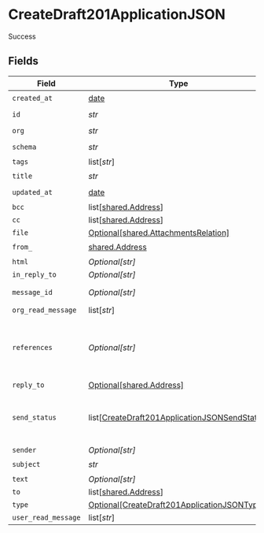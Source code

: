 # CreateDraft201ApplicationJSON

Success


## Fields

| Field                                                                                                                                                                                                                                                                                                                                                                                         | Type                                                                                                                                                                                                                                                                                                                                                                                          | Required                                                                                                                                                                                                                                                                                                                                                                                      | Description                                                                                                                                                                                                                                                                                                                                                                                   | Example                                                                                                                                                                                                                                                                                                                                                                                       |
| --------------------------------------------------------------------------------------------------------------------------------------------------------------------------------------------------------------------------------------------------------------------------------------------------------------------------------------------------------------------------------------------- | --------------------------------------------------------------------------------------------------------------------------------------------------------------------------------------------------------------------------------------------------------------------------------------------------------------------------------------------------------------------------------------------- | --------------------------------------------------------------------------------------------------------------------------------------------------------------------------------------------------------------------------------------------------------------------------------------------------------------------------------------------------------------------------------------------- | --------------------------------------------------------------------------------------------------------------------------------------------------------------------------------------------------------------------------------------------------------------------------------------------------------------------------------------------------------------------------------------------- | --------------------------------------------------------------------------------------------------------------------------------------------------------------------------------------------------------------------------------------------------------------------------------------------------------------------------------------------------------------------------------------------- |
| `created_at`                                                                                                                                                                                                                                                                                                                                                                                  | [date](https://docs.python.org/3/library/datetime.html#date-objects)                                                                                                                                                                                                                                                                                                                          | :heavy_check_mark:                                                                                                                                                                                                                                                                                                                                                                            | Created date                                                                                                                                                                                                                                                                                                                                                                                  | 2021-02-09T12:41:43.662Z                                                                                                                                                                                                                                                                                                                                                                      |
| `id`                                                                                                                                                                                                                                                                                                                                                                                          | *str*                                                                                                                                                                                                                                                                                                                                                                                         | :heavy_check_mark:                                                                                                                                                                                                                                                                                                                                                                            | Entity ID                                                                                                                                                                                                                                                                                                                                                                                     | 3fa85f64-5717-4562-b3fc-2c963f66afa6                                                                                                                                                                                                                                                                                                                                                          |
| `org`                                                                                                                                                                                                                                                                                                                                                                                         | *str*                                                                                                                                                                                                                                                                                                                                                                                         | :heavy_check_mark:                                                                                                                                                                                                                                                                                                                                                                            | Ivy Organization ID the entity belongs to                                                                                                                                                                                                                                                                                                                                                     | 206801                                                                                                                                                                                                                                                                                                                                                                                        |
| `schema`                                                                                                                                                                                                                                                                                                                                                                                      | *str*                                                                                                                                                                                                                                                                                                                                                                                         | :heavy_check_mark:                                                                                                                                                                                                                                                                                                                                                                            | URL-friendly identifier for the entity schema                                                                                                                                                                                                                                                                                                                                                 | message                                                                                                                                                                                                                                                                                                                                                                                       |
| `tags`                                                                                                                                                                                                                                                                                                                                                                                        | list[*str*]                                                                                                                                                                                                                                                                                                                                                                                   | :heavy_minus_sign:                                                                                                                                                                                                                                                                                                                                                                            | Entity tags                                                                                                                                                                                                                                                                                                                                                                                   |                                                                                                                                                                                                                                                                                                                                                                                               |
| `title`                                                                                                                                                                                                                                                                                                                                                                                       | *str*                                                                                                                                                                                                                                                                                                                                                                                         | :heavy_check_mark:                                                                                                                                                                                                                                                                                                                                                                            | Entity title                                                                                                                                                                                                                                                                                                                                                                                  |                                                                                                                                                                                                                                                                                                                                                                                               |
| `updated_at`                                                                                                                                                                                                                                                                                                                                                                                  | [date](https://docs.python.org/3/library/datetime.html#date-objects)                                                                                                                                                                                                                                                                                                                          | :heavy_check_mark:                                                                                                                                                                                                                                                                                                                                                                            | Updated date                                                                                                                                                                                                                                                                                                                                                                                  | 2021-02-10T09:14:31.990Z                                                                                                                                                                                                                                                                                                                                                                      |
| `bcc`                                                                                                                                                                                                                                                                                                                                                                                         | list[[shared.Address](../../models/shared/address.md)]                                                                                                                                                                                                                                                                                                                                        | :heavy_minus_sign:                                                                                                                                                                                                                                                                                                                                                                            | Bcc email addresses                                                                                                                                                                                                                                                                                                                                                                           |                                                                                                                                                                                                                                                                                                                                                                                               |
| `cc`                                                                                                                                                                                                                                                                                                                                                                                          | list[[shared.Address](../../models/shared/address.md)]                                                                                                                                                                                                                                                                                                                                        | :heavy_minus_sign:                                                                                                                                                                                                                                                                                                                                                                            | Cc email addresses                                                                                                                                                                                                                                                                                                                                                                            |                                                                                                                                                                                                                                                                                                                                                                                               |
| `file`                                                                                                                                                                                                                                                                                                                                                                                        | [Optional[shared.AttachmentsRelation]](../../models/shared/attachmentsrelation.md)                                                                                                                                                                                                                                                                                                            | :heavy_minus_sign:                                                                                                                                                                                                                                                                                                                                                                            | Message attachments                                                                                                                                                                                                                                                                                                                                                                           |                                                                                                                                                                                                                                                                                                                                                                                               |
| `from_`                                                                                                                                                                                                                                                                                                                                                                                       | [shared.Address](../../models/shared/address.md)                                                                                                                                                                                                                                                                                                                                              | :heavy_check_mark:                                                                                                                                                                                                                                                                                                                                                                            | N/A                                                                                                                                                                                                                                                                                                                                                                                           |                                                                                                                                                                                                                                                                                                                                                                                               |
| `html`                                                                                                                                                                                                                                                                                                                                                                                        | *Optional[str]*                                                                                                                                                                                                                                                                                                                                                                               | :heavy_minus_sign:                                                                                                                                                                                                                                                                                                                                                                            | HTML body                                                                                                                                                                                                                                                                                                                                                                                     | <div>We at ABC GmbH would like to request a price quote for the solar panel.</div>                                                                                                                                                                                                                                                                                                            |
| `in_reply_to`                                                                                                                                                                                                                                                                                                                                                                                 | *Optional[str]*                                                                                                                                                                                                                                                                                                                                                                               | :heavy_minus_sign:                                                                                                                                                                                                                                                                                                                                                                            | In-Reply-To header. Value is the `message_id` of parent message.<br/>                                                                                                                                                                                                                                                                                                                         | <CALHgQpziyxW9NaFUs+nRMykzr6Ljq6vjq4WO9SaihAuMasuDyg@mail.gmail.com>                                                                                                                                                                                                                                                                                                                          |
| `message_id`                                                                                                                                                                                                                                                                                                                                                                                  | *Optional[str]*                                                                                                                                                                                                                                                                                                                                                                               | :heavy_minus_sign:                                                                                                                                                                                                                                                                                                                                                                            | Message ID which is from email provider. If you provide `message-id`, API overrides by its own value.                                                                                                                                                                                                                                                                                         | <0102017b97a502f8-a67f01c2-68cc-4928-b91b-45853f34e259-000000@eu-west-1.amazonses.com>                                                                                                                                                                                                                                                                                                        |
| `org_read_message`                                                                                                                                                                                                                                                                                                                                                                            | list[*str*]                                                                                                                                                                                                                                                                                                                                                                                   | :heavy_minus_sign:                                                                                                                                                                                                                                                                                                                                                                            | Ivy Organization ID of organization read the message.                                                                                                                                                                                                                                                                                                                                         |                                                                                                                                                                                                                                                                                                                                                                                               |
| `references`                                                                                                                                                                                                                                                                                                                                                                                  | *Optional[str]*                                                                                                                                                                                                                                                                                                                                                                               | :heavy_minus_sign:                                                                                                                                                                                                                                                                                                                                                                            | References header. Value is the series of `message_id` which is reparated by space to indicate that message has parent.\<br/>The last message ID in references identifies the parent. The first message ID in references identifies the first message in the thread.\<br/>The basic idea is that sender should copy `references` from the parent and append the parent's `message_id` when replying.<br/> | <0102017b97a502f8-a67f01c2-68cc-4928-b91b-45853f34e259-000000@eu-west-1.amazonses.com> <CALHgQpziyxW9NaFUs+nRMykzr6Ljq6vjq4WO9SaihAuMasuDyg@mail.gmail.com>                                                                                                                                                                                                                                   |
| `reply_to`                                                                                                                                                                                                                                                                                                                                                                                    | [Optional[shared.Address]](../../models/shared/address.md)                                                                                                                                                                                                                                                                                                                                    | :heavy_minus_sign:                                                                                                                                                                                                                                                                                                                                                                            | N/A                                                                                                                                                                                                                                                                                                                                                                                           |                                                                                                                                                                                                                                                                                                                                                                                               |
| `send_status`                                                                                                                                                                                                                                                                                                                                                                                 | list[[CreateDraft201ApplicationJSONSendStatus](../../models/operations/createdraft201applicationjsonsendstatus.md)]                                                                                                                                                                                                                                                                           | :heavy_minus_sign:                                                                                                                                                                                                                                                                                                                                                                            | Sent message status. The array contains sending message status corresponding to all recipients. For more detail, check `send_status` of each recipient in `to`, `cc`, `bcc`\<br/>Reference at <https://docs.aws.amazon.com/ses/latest/DeveloperGuide/monitor-sending-activity.html><br/>                                                                                                      |                                                                                                                                                                                                                                                                                                                                                                                               |
| `sender`                                                                                                                                                                                                                                                                                                                                                                                      | *Optional[str]*                                                                                                                                                                                                                                                                                                                                                                               | :heavy_minus_sign:                                                                                                                                                                                                                                                                                                                                                                            | Ivy User ID of user sends the message.                                                                                                                                                                                                                                                                                                                                                        | 206801                                                                                                                                                                                                                                                                                                                                                                                        |
| `subject`                                                                                                                                                                                                                                                                                                                                                                                     | *str*                                                                                                                                                                                                                                                                                                                                                                                         | :heavy_check_mark:                                                                                                                                                                                                                                                                                                                                                                            | Subject                                                                                                                                                                                                                                                                                                                                                                                       | Request for solar panel price                                                                                                                                                                                                                                                                                                                                                                 |
| `text`                                                                                                                                                                                                                                                                                                                                                                                        | *Optional[str]*                                                                                                                                                                                                                                                                                                                                                                               | :heavy_minus_sign:                                                                                                                                                                                                                                                                                                                                                                            | Text body                                                                                                                                                                                                                                                                                                                                                                                     | We at ABC GmbH would like to request a price quote for the solar panel.                                                                                                                                                                                                                                                                                                                       |
| `to`                                                                                                                                                                                                                                                                                                                                                                                          | list[[shared.Address](../../models/shared/address.md)]                                                                                                                                                                                                                                                                                                                                        | :heavy_minus_sign:                                                                                                                                                                                                                                                                                                                                                                            | To email addresses                                                                                                                                                                                                                                                                                                                                                                            |                                                                                                                                                                                                                                                                                                                                                                                               |
| `type`                                                                                                                                                                                                                                                                                                                                                                                        | [Optional[CreateDraft201ApplicationJSONType]](../../models/operations/createdraft201applicationjsontype.md)                                                                                                                                                                                                                                                                                   | :heavy_minus_sign:                                                                                                                                                                                                                                                                                                                                                                            | Message type                                                                                                                                                                                                                                                                                                                                                                                  |                                                                                                                                                                                                                                                                                                                                                                                               |
| `user_read_message`                                                                                                                                                                                                                                                                                                                                                                           | list[*str*]                                                                                                                                                                                                                                                                                                                                                                                   | :heavy_minus_sign:                                                                                                                                                                                                                                                                                                                                                                            | Ivy User ID of user read the message.                                                                                                                                                                                                                                                                                                                                                         |                                                                                                                                                                                                                                                                                                                                                                                               |